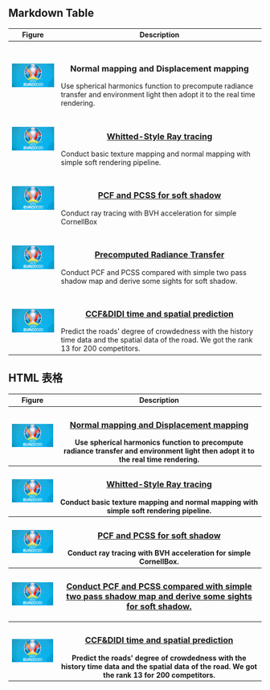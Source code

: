 ## Markdown Table
| Figure | Description |
|---|---|
| <p align="center">
<img href="https://github.com/bohaothu/md-table-example" src="./static/img/euro2020.jpg" width="160px"></p> |<h3 style="text-align: center">Normal mapping and Displacement mapping</h3>Use spherical harmonics function to precompute radiance transfer and environment light then adopt it to the real time rendering. |
| <p align="center">
<img href="https://github.com/bohaothu/md-table-example" src="./static/img/euro2020.jpg" width="160"></p> |[<h3 style="text-align: center">Whitted-Style Ray tracing</h3>](https://github.com/bohaothu/md-table-example)Conduct basic texture mapping and normal mapping with simple soft rendering pipeline.  |
| <p align="center">
<img href="https://github.com/bohaothu/md-table-example" src="./static/img/euro2020.jpg" width="160"></p> |[<h3 style="text-align: center">PCF and PCSS for soft shadow</h3>](https://github.com/bohaothu/md-table-example)Conduct ray tracing with BVH acceleration for simple CornellBox |
| <p align="center">
<img href="https://github.com/bohaothu/md-table-example" src="./static/img/euro2020.jpg" width="160"></p> |[<h3 style="text-align: center">Precomputed Radiance Transfer</h3>](https://github.com/bohaothu/md-table-example)Conduct PCF and PCSS compared with simple two pass shadow map and derive some sights for soft shadow. |
| <p align="center">
<img href="https://github.com/bohaothu/md-table-example" src="./static/img/euro2020.jpg" width="160"></p> |[<h3 style="text-align: center">CCF&DIDI time and spatial prediction</h3>](https://github.com/bohaothu/md-table-example)Predict the roads' degree of crowdedness with the history time data and the spatial data of the road. We got the rank 13 for 200 competitors. |

## HTML 表格
<table style="width:100%; border: none;">
  <tr>
    <th>Figure</th>
    <th>Description</th>
  </tr>
  <tr>
    <th><p align="center"><img href="https://github.com/bohaothu/md-table-example" src="./static/img/euro2020.jpg" width="160"></p></th>
    <th><h3 style="text-align: center"><a href="https://github.com/bohaothu/md-table-example">Normal mapping and Displacement mapping</a></h3>Use spherical harmonics function to precompute radiance transfer and environment light then adopt it to the real time rendering.</th>
  </tr>
  <tr>
    <th><p align="center"><img href="https://github.com/bohaothu/md-table-example" src="./static/img/euro2020.jpg" width="160"></p></th>
    <th><h3 style="text-align: center"><a href="https://github.com/bohaothu/md-table-example">Whitted-Style Ray tracing</a></h3>Conduct basic texture mapping and normal mapping with simple soft rendering pipeline.</th>
  </tr>
  <tr>
    <th><p align="center"><img href="https://github.com/bohaothu/md-table-example" src="./static/img/euro2020.jpg" width="160"></p></th>
    <th><h3 style="text-align: center"><a href="https://github.com/bohaothu/md-table-example">PCF and PCSS for soft shadow</a></h3>Conduct ray tracing with BVH acceleration for simple CornellBox.</th>
  </tr>
  <tr>
    <th><p align="center"><img href="https://github.com/bohaothu/md-table-example" src="./static/img/euro2020.jpg" width="160"></p></th>
    <th><h3 style="text-align: center"><a href="https://github.com/bohaothu/md-table-example">Conduct PCF and PCSS compared with simple two pass shadow map and derive some sights for soft shadow.</th>
  </tr>
  <tr>
    <th><p align="center"><img href="https://github.com/bohaothu/md-table-example" src="./static/img/euro2020.jpg" width="160"></p></th>
    <th><h3 style="text-align: center"><a href="https://github.com/bohaothu/md-table-example">CCF&DIDI time and spatial prediction</a></h3>Predict the roads' degree of crowdedness with the history time data and the spatial data of the road. We got the rank 13 for 200 competitors. </th>
  </tr>
</table>